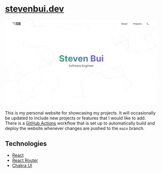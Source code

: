 <!-- PROJECT -->
# [stevenbui.dev](https://stevenbui.dev)

![Project Screenshot][project-screenshot]

This is my personal website for showcasing my projects. It will occasionally be updated to include new projects or features that I would like to add. There is a [GitHub Actions](https://docs.github.com/en/actions) workflow that is set up to automatically build and deploy the website whenever changes are pushed to the `main` branch.



<!-- TECHNOLOGIES -->
## Technologies

* [React](https://reactjs.org/)
* [React Router](https://reactrouter.com/)
* [Chakra UI](https://chakra-ui.com/)



<!-- LINKS & IMAGES -->
[project-screenshot]: /docs/stevenbui.dev.png
